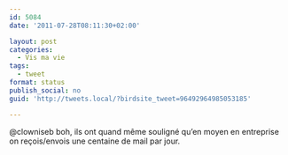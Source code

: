 ```yaml
---
id: 5084
date: '2011-07-28T08:11:30+02:00'

layout: post
categories:
  - Vis ma vie
tags:
  - tweet
format: status
publish_social: no
guid: 'http://tweets.local/?birdsite_tweet=96492964985053185'

---
```


@clowniseb boh, ils ont quand même souligné qu’en moyen en entreprise on reçois/envois une centaine de mail par jour.
